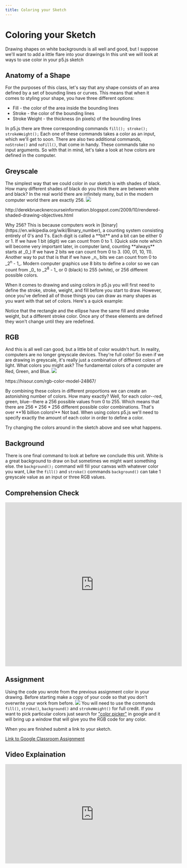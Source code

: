 ```yaml
---
title: Coloring your Sketch
---
```

# Coloring your Sketch
Drawing shapes on white backgrounds is all well and good, but I suppose we'll want to add a little flare into your drawings In this unit we will look at ways to use color in your p5.js sketch

## Anatomy of a Shape
For the purposes of this class, let's say that any shape consists of an area defined by a set of bounding lines or curves. This means that when it comes to styling your shape, you have three different options:

- Fill - the color of the area inside the bounding lines
- Stroke - the color of the bounding lines
- Stroke Weight - the thickness (in pixels) of the bounding lines

In p5.js there are three corresponding commands `fill(); stroke(); strokeWeight();` Each one of these commands takes a color as an input, which we'll get to soon. There are also two additional commands, `noStroke()` and `noFill()`, that come in handy. These commands take no input arguments. So wIth that in mind, let's take a look at how colors are defined in the computer.

## Greyscale
The simplest way that we could color in our sketch is with shades of black. How many different shades of black do you think there are between white and black? In the real world there are infinitely many, but in the modern computer world there are exactly 256.
[![](http://1.bp.blogspot.com/_ePzz13VNUS0/SwFyBg8fzVI/AAAAAAAABAQ/9hCCISZDYm8/s1600/grayscale.jpg)](http://derekbruecknercourseinformation.blogspot.com/2009/10/rendered-shaded-drawing-objectives.html)
<p class="caption">http://derekbruecknercourseinformation.blogspot.com/2009/10/rendered-shaded-drawing-objectives.html</p>
Why 256? This is because computers work in [binary](https://en.wikipedia.org/wiki/Binary_number), a counting system consisting entirely of 0's and 1's. Each digit is called a **bit** and a bit can be either 0 or 1. If we have 1 bit (digit) we can count from 0 to 1. (Quick side note which will become very important later, in computer land, counting **always** starts at _0_) If we have 2 bits we can count from 0 to 3. (00, 01, 10, 11). Another way to put that is that if we have _n_ bits we can count from 0 to  _2<sup>n</sup> - 1_. Modern computer graphics use 8 bits to define a color so we can count from _0_ to _2<sup>8</sup> - 1_ or 0 (black) to 255 (white), or 256 different possible colors.

When it comes to drawing and using colors in p5.js you will first need to define the stroke, stroke, weight, and fill before you start to draw. However, once you've defined all of those things you can draw as many shapes as you want with that set of colors. Here's a quick example:

<script type="text/p5" data-autoplay data-width="250" data-preview-width="310" data-height="320">
createCanvas(250, 250);
fill(100);
stroke(10);
strokeWeight(5);
rect(50, 85, 60, 80);

stroke(200)
ellipse(150, 125, 60, 80);
</script>

Notice that the rectangle and the ellipse have the same fill and stroke weight, but a different stroke color. Once any of these elements are defined they won't change until they are redefined.

## RGB
And this is all well can good, but a little bit of color wouldn't hurt. In reality, computers are no longer greyscale devices. They're full color! So even if we are drawing in greyscale, it's really just a combination of different colors of light. What colors you might ask? The fundamental colors of a computer are Red, Green, and Blue.
[![](https://i2.wp.com/hisour.com/wp-content/uploads/2018/03/RGB-color-model.jpg)](https://hisour.com/rgb-color-model-24867/)
<p class="caption">https://hisour.com/rgb-color-model-24867/</p>
By combining these colors in different proportions we can create an astonishing number of colors. How many exactly? Well, for each color--red, green, blue--there a 256 possible values from 0 to 255. Which means that there are 256 * 256 * 256 different possible color combinations. That's over **16 billion colors!** Not bad. When using colors p5.js we'll need to specify exactly the amount of each color in order to define a color.

<script type="text/p5" data-autoplay data-width="250" data-preview-width="310" data-height="320">
createCanvas(250, 250);
fill(200,0,100);
stroke(100,200,10);
strokeWeight(5);
rect(50, 85, 60, 80);

stroke(200)
ellipse(150, 125, 60, 80);
</script>

Try changing the colors around in the sketch above and see what happens.

## Background
There is one final command to look at before we conclude this unit. White is a great background to draw on but sometimes we might want something else. the `background();` command will fill your canvas with whatever color you want, Like the `fill()` and `stroke()` commands `background()` can take 1 greyscale value as an input or three RGB values.

## Comprehension Check
<iframe src="https://docs.google.com/forms/d/e/1FAIpQLSeWhuqIEXxwmgbVmk3IlD1toHx0wWC3ynqAoZlDkJTzhfjDBA/viewform?embedded=true" width="560" height="520" frameborder="0" marginheight="0" marginwidth="0">Loading...</iframe>

## Assignment
Using the code you wrote from the previous assignment color in your drawing. Before starting make a copy of your code so that you don't overwrite your work from before. ![]({{site.baseurl}}/img/duplicate-p5js.gif) You will need to use the commands  `fill()`, `stroke()`, `background()` and `strokeWeight()` for full credit. If you want to pick particular colors just search for ["color picker"](https://www.google.com/search?q=color+picker) in google and it will bring up a window that will give you the RGB code for any color.

When you are finished submit a link to your sketch.

[Link to Google Classroom Assignment](https://classroom.google.com/u/0/c/MTU5OTI3MjEzNTZa/a/MTYwNDMwNjc1MzVa/details)

## Video Explaination

<iframe width="560" height="315" src="https://www.youtube.com/embed/9mucjcrhFcM?rel=0" frameborder="0" allow="autoplay; encrypted-media" allowfullscreen></iframe>
